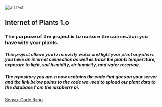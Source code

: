 ![alt text](/public/assets/images/info1.png "Logo Title Text 1")

## Internet of Plants 1.o
### The purpose of the project is to nurture the connection you have with your plants.

##### This project allows you to remotely water and light your plant anywhere you have an internet connection as well as track the plants temperature, exposure to light, soil humidity, air humidity, and water reservoir.

##### The repository you are in now contains the code that goes on your server and the link below points to the code we used to upload our plant data to the database from the raspberry pi.


[Sensor Code Repo](https://github.com/tstorti/noodle-sensor "sensor code repository")

